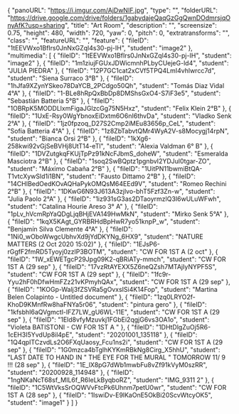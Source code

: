 {
      "panoURL": "https://i.imgur.com/AjDwNIF.jpg",
      "type": "",
      "folderURL": "https://drive.google.com/drive/folders/1gabydajeQaqGzGgQwnDOdmrsjqOnyAfK?usp=sharing",
      "title": "Art Room",
      "description": "",
      "screensize": 0.75,
      "height": 480,
      "width": 720,
      "yaw": 0,
      "pitch": 0,
      "extratransforms": "",
      "class": "",
      "featureURL": "",
      "feature": {
         "fileID": "1tEEVWxo1BfIrs0JnNxGZql4s30-pj-IH",
         "student": "image2"
      },
      "multimedia": [
         {
            "fileID": "1tEEVWxo1BfIrs0JnNxGZql4s30-pj-IH",
            "student": "image2"
         },
         {
            "fileID": "1m1ziujFGUxJDWicmnhPLbyCUejeG-ld4",
            "student": "JULIA PIEDRA"
         },
         {
            "fileID": "12P7GC1cat2xCVf5TPQ4LmI4vhlwrcc7d",
            "student": "Siena Surraco 3°B"
         },
         {
            "fileID": "1hJfa9XZynYSkeo78DaYCB_2PCdgo50Qh",
            "student": "Tomás Diaz Vidal 4°A"
         },
         {
            "fileID": "1-BLe8hRpQxBbDp8DMShsGxO4-S7iF3e5",
            "student": "Sebastián Batteria 5°B"
         },
         {
            "fileID": "1OBRpK5MODDLlxmFigaJGlzcGg75N5Hxz",
            "student": "Felix Klein 2°B"
         },
         {
            "fileID": "1UxE-Rsy0WgYbnoxEiDxtm6O6nI6thvDa",
            "student": "Vladko Senk 2°A"
         },
         {
            "fileID": "1jz0fpzoq_D27S2Cmp2iMEu83656p_CeL",
            "student": "Sofía Batteria 4°A"
         },
         {
            "fileID": "1z8ZbTabvtQMr4WyA2V-s8Mocygj14rpN",
            "student": "Bianca Orsi 2°B"
         },
         {
            "fileID": "1kXg6-258kwi92vGjSeBVHj8UtT14-eTl",
            "student": "Alexia Valdman 6° B"
         },
         {
            "fileID": "1DVZutgkqFKUjTpPz91kNcFJbmS_doheW",
            "student": "Esmeralda Masciotra 2°B"
         },
         {
            "fileID": "1soq2SwBQptz1pgnbvI2YDJul0tgar-ZO",
            "student": "Máximo Cabaña  2°B"
         },
         {
            "fileID": "1UitPN11bwmiBtQA-T1vtcXywSld1i1BN",
            "student": "Fausto Dittamo 2°B"
         },
         {
            "fileID": "14CHIBedOedKOvAQHaPykOMQsM64EEd9V",
            "student": "Romeo Rechini 2°B"
         },
         {
            "fileID": "1DKwG6N93J613A3zjlvo-bhT5Fzf3Zn-w",
            "student": "Julia Paolo 2°A"
         },
         {
            "fileID": "1iz931sG3as2DTaoyrmzlQ3I6wULuWFwh",
            "student": "Catalina Hourie Areso 3° A"
         },
         {
            "fileID": "1pLv_hVcmRpYaQDgLjqBHjEVA149HwMkN",
            "student": "Mirko Senk 5°A"
         },
         {
            "fileID": "1kqX5KAgt_GYRBRHdBpHwR7yo51knpP_w",
            "student": "Benjamín Silva Clemente 4°A"
         },
         {
            "fileID": "1Ni0_wOboWwgcUbhvXd9jYdDKYNg_6HX9",
            "student": "NATURE MATTERS (2 Oct 2020 15:02)"
         },
         {
            "fileID": "1EJsP6-rGgfF2fmRD5Tyoyj0zzlP3BOTM",
            "student": "CW FOR 1ST A  (2 oct"
         },
         {
            "fileID": "1W_xEWETgcP29Jpg09K2-qBRiATy-mmch",
            "student": "CW FOR 1ST A  (29 sep"
         },
         {
            "fileID": "17vzRtAYEXX5Z6neQZsh7MTAjIyNYPF5S",
            "student": "CW FOR 1ST A  (29 sept"
         },
         {
            "fileID": "1fc9r-Yyu2hF0hDfwHmFZz21vKPmyhQAx",
            "student": "CW FOR 1ST A  (29 sep"
         },
         {
            "fileID": "1KOGp-Walj3fZSVRa5gOvxsISi4K14Fop",
            "student": "Martina Belen Colapinto - Untitled document"
         },
         {
            "fileID": "1zq0LRYO2f-KhoD9KMnfRw8haFNYa5r06",
            "student": "pintura gero"
         },
         {
            "fileID": "1kfsbhI6aQVgmctl-IFZ7LW_gU6WL-11E",
            "student": "CW FOR 1ST A  (29 sep"
         },
         {
            "fileID": "1Eld8vfyMzuvkj1FGbEi2qgjG6vs3OA1o",
            "student": "Violeta BATISTONI - CW FOR 1ST A "
         },
         {
            "fileID": "1DHtDlgZuOj5R6-1cEH3I5YvdUp8il4pE",
            "student": "20201001_135118"
         },
         {
            "fileID": "1Q4qpITCzvdLs2O6FXqUaosy_Fcu1ns2i",
            "student": "CW FOR 1ST A  (29 sep"
         },
         {
            "fileID": "1G0mzca4bTglhKYKmRBkNg8Cirg_X5hhU",
            "student": "LAST DATE TO HAND IN \" THE EYE FOR THE MURAL \" TOMORROW 11/ 9 !!! (28 sep"
         },
         {
            "fileID": "1E_lX8pG7dWb1mwbFu8vZf91kVyM0szRR",
            "student": "20200928_114948"
         },
         {
            "fileID": "1ngNKaNcT68sf_MIL6f_R6IeLkByqboRZ",
            "student": "IMG_9311 2"
         },
         {
            "fileID": "1C5WtVksSrOQWVvFtcPk6Uhnm7petU0wr",
            "student": "CW FOR 1ST A  (28 sep"
         },
         {
            "fileID": "1IswiDv-E9lKaOnE5OkBi20ScvWtcyOK5",
            "student": "image1"
         }
      ]
   }